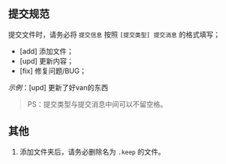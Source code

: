 ## 提交规范

提交文件时，请务必将 `提交信息` 按照 `[提交类型] 提交消息` 的格式填写；

- [add] 添加文件；
- [upd] 更新内容；
- [fix] 修复问题/BUG；


*示例*：[upd] 更新了好van的东西

> PS：提交类型与提交消息中间可以不留空格。

## 其他

1. 添加文件夹后，请务必删除名为 `.keep` 的文件。